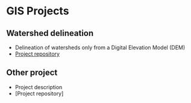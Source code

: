 # GIS Projects
## Watershed delineation
- Delineation of watersheds only from a Digital Elevation Model (DEM)
- [Project repository](https://github.com/RoyRuizT/RoyRuizT.github.io/tree/Delineate_Watersheds)

## Other project
- Project description
- [Project repository]
